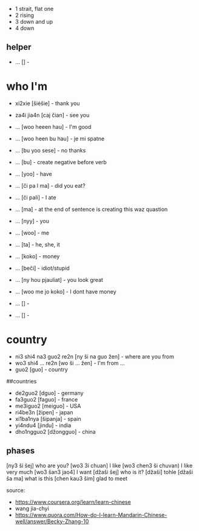 * 1 strait, flat one
* 2 rising 
* 3 down and up 
* 4 down

## helper
* ... [] - 

# who I'm
* xi2xie [šiéšie] - thank you
* za4i jia4n [caj čian] - see you
* ... [woo heeen hau] - I'm good
* ... [woo heen bu hau] - je mi spatne
* ... [bu yoo sese] - no thanks
* ... [bu] - create negative before verb
* ... [yoo] - have
* ... [či pa l ma] - did you eat?
* ... [či pali] - I ate
* ... [ma] - at the end of sentence is creating this waz quastion

* ... [nyy] - you
* ... [woo] - me
* ... [ta] - he, she, it 
* ... [koko] - money
* ... [beči] - idiot/stupid
* ... [ny hou pjauliat] - you look great
* ... [woo me jo koko] - I dont have money
* ... [] - 
* ... [] - 

# country
* ni3 shi4 na3 guo2 re2n [ny ši na guo žen] -  where are you from
* wo3 shi4 ... re2n [wo ši ... žen] - I'm from ...
* guo2 [guo] - country

##countries

* de2guo2 [dguo] - germany
* fa3guo2 [faguo] - france
* me3iguo2 [meiguo] - USA
* ri4be3n [žipen] - japan
* xi1ba1nya [šipanja] - spain
* yi4ndu4 [jindu] - india
* dho1ngguo2 [džongguo] - china

## phases

[ny3 ši šej] who are you?
[wo3 3i chuan] I like
[wo3 chen3 ši chuvan) I like very much
[wo3 šan3 jao4] I want
[džaši šej] who is it?
[džaši] tohle
[džaši ša ma] what is this
[chen kau3 šim] glad to meet 

source: 
* https://www.coursera.org/learn/learn-chinese
* wang jia-chyi 
* https://www.quora.com/How-do-I-learn-Mandarin-Chinese-well/answer/Becky-Zhang-10
